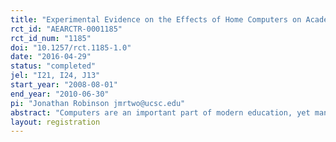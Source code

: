 ```yaml
---
title: "Experimental Evidence on the Effects of Home Computers on Academic Achievement among Schoolchildren"
rct_id: "AEARCTR-0001185"
rct_id_num: "1185"
doi: "10.1257/rct.1185-1.0"
date: "2016-04-29"
status: "completed"
jel: "I21, I24, J13"
start_year: "2008-08-01"
end_year: "2010-06-30"
pi: "Jonathan Robinson jmrtwo@ucsc.edu"
abstract: "Computers are an important part of modern education, yet many schoolchildren lack access to a computer at home. We test whether this impedes educational achievement by conducting the largest-ever field experiment that randomly provides free home computers to students. Although computer ownership and use increased substantially, we find no effects on any educational outcomes, including grades, test scores, credits earned, attendance, and disciplinary actions. Our estimates are precise enough to rule out even modestly-sized positive or negative impacts. The estimated null effect is consistent with survey evidence showing no change in homework time or other “intermediate” inputs in education."
layout: registration
---
```



